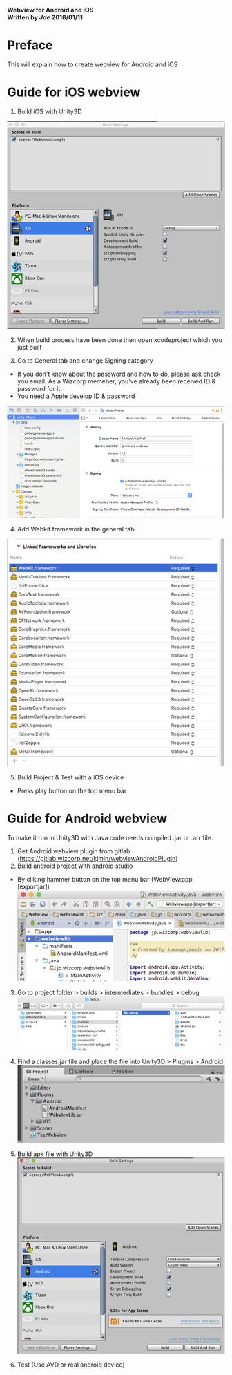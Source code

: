 **Webview for Android and iOS** <br/>
**Written by *Jae* 2018/01/11**

# Preface

This will explain how to create webview for Android and iOS

# Guide for iOS webview

1. Build iOS with Unity3D

![Image](./MarkdownImages/Image01.png)

2. When build process have been done then open xcodeproject which you just built

3. Go to General tab and change Signing category
- If you don't know about the password and how to do, please ask  check you email. As a Wizcorp memeber, you've already been received ID & password for it.
- You need a Apple develop ID & password

![Image](./MarkdownImages/Image02.png)

4. Add Webkit.framework in the general tab

![Image](./MarkdownImages/Image03.png)

5. Build Project & Test with a iOS device
- Press play button on the top menu bar

# Guide for Android webview

To make it run in Unity3D with Java code needs compiled .jar or .arr file.

1. Get Android webview plugin from gitlab (https://gitlab.wizcorp.net/kjmin/webviewAndroidPlugin)
2. Build android project with android studio
- By cliking hammer button on the top menu bar (WebView:app [exportjar])
![Image](./MarkdownImages/Image04.png)

3. Go to project folder > builds > intermediates > bundles > debug
![Image](./MarkdownImages/Image05.png)

4. Find a classes.jar file and place the file into Unity3D > Plugins > Android
![Image](./MarkdownImages/Image06.png)

5. Build apk file with Unity3D
![Image](./MarkdownImages/Image07.png)

6. Test (Use AVD or real android device)